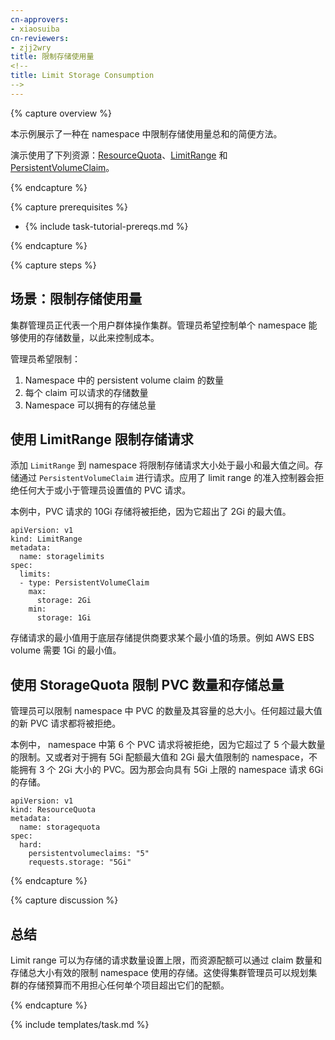```yaml
---
cn-approvers:
- xiaosuiba
cn-reviewers:
- zjj2wry
title: 限制存储使用量
<!--
title: Limit Storage Consumption
-->
---
```


{% capture overview %}

<!--
This example demonstrates an easy way to limit the amount of storage consumed in a namespace.

The following resources are used in the demonstration: [ResourceQuota](/docs/concepts/policy/resource-quotas/),
[LimitRange](/docs/tasks/administer-cluster/memory-default-namespace/),
and [PersistentVolumeClaim](/docs/concepts/storage/persistent-volumes/).
-->
本示例展示了一种在 namespace 中限制存储使用量总和的简便方法。

演示使用了下列资源：[ResourceQuota](/docs/concepts/policy/resource-quotas/)、[LimitRange](/docs/tasks/administer-cluster/memory-default-namespace/) 和 [PersistentVolumeClaim](/docs/concepts/storage/persistent-volumes/)。

{% endcapture %}

{% capture prerequisites %}

* {% include task-tutorial-prereqs.md %}

{% endcapture %}

{% capture steps %}
<!--
## Scenario: Limiting Storage Consumption
-->
## 场景：限制存储使用量

<!--
The cluster-admin is operating a cluster on behalf of a user population and the admin wants to control
how much storage a single namespace can consume in order to control cost.
-->
集群管理员正代表一个用户群体操作集群。管理员希望控制单个 namespace 能够使用的存储数量，以此来控制成本。

<!--
The admin would like to limit:

1. The number of persistent volume claims in a namespace
2. The amount of storage each claim can request
3. The amount of cumulative storage the namespace can have
-->
管理员希望限制：

1. Namespace 中的 persistent volume claim 的数量
2. 每个 claim 可以请求的存储数量
3. Namespace 可以拥有的存储总量

<!--
## LimitRange to limit requests for storage
-->
## 使用 LimitRange 限制存储请求

<!--
Adding a `LimitRange` to a namespace enforces storage request sizes to a minimum and maximum. Storage is requested
via `PersistentVolumeClaim`. The admission controller that enforces limit ranges will reject any PVC that is above or below
the values set by the admin.
-->
添加 `LimitRange` 到 namespace 将限制存储请求大小处于最小和最大值之间。存储通过 `PersistentVolumeClaim` 进行请求。应用了 limit range 的准入控制器会拒绝任何大于或小于管理员设置值的 PVC 请求。

<!--
In this example, a PVC requesting 10Gi of storage would be rejected because it exceeds the 2Gi max.
-->
本例中，PVC 请求的 10Gi 存储将被拒绝，因为它超出了 2Gi 的最大值。

```
apiVersion: v1
kind: LimitRange
metadata:
  name: storagelimits
spec:
  limits:
  - type: PersistentVolumeClaim
    max:
      storage: 2Gi
    min:
      storage: 1Gi
```
<!--
Minimum storage requests are used when the underlying storage provider requires certain minimums. For example,
AWS EBS volumes have a 1Gi minimum requirement.
-->
存储请求的最小值用于底层存储提供商要求某个最小值的场景。例如 AWS EBS volume 需要 1Gi 的最小值。

<!--
## StorageQuota to limit PVC count and cumulative storage capacity
-->
## 使用 StorageQuota 限制 PVC 数量和存储总量

<!--
Admins can limit the number of PVCs in a namespace as well as the cumulative capacity of those PVCs. New PVCs that exceed
either maximum value will be rejected.
-->
管理员可以限制 namespace 中 PVC 的数量及其容量的总大小。任何超过最大值的新 PVC 请求都将被拒绝。

<!--
In this example, a 6th PVC in the namespace would be rejected because it exceeds the maximum count of 5. Alternatively,
a 5Gi maximum quota when combined with the 2Gi max limit above, cannot have 3 PVCs where each has 2Gi. That would be 6Gi requested
 for a namespace capped at 5Gi.
-->
本例中， namespace 中第 6 个 PVC 请求将被拒绝，因为它超过了 5 个最大数量的限制。又或者对于拥有 5Gi 配额最大值和 2Gi 最大值限制的 namespace，不能拥有 3 个 2Gi 大小的 PVC。因为那会向具有 5Gi 上限的 namespace 请求 6Gi 的存储。

```
apiVersion: v1
kind: ResourceQuota
metadata:
  name: storagequota
spec:
  hard:
    persistentvolumeclaims: "5"
    requests.storage: "5Gi"
```

{% endcapture %}

{% capture discussion %}

<!--
## Summary
-->
## 总结

<!--
A limit range can put a ceiling on how much storage is requested while a resource quota can effectively cap the storage
consumed by a namespace through claim counts and cumulative storage capacity. The allows a cluster-admin to plan their
cluster's storage budget without risk of any one project going over their allotment.
-->
Limit range 可以为存储的请求数量设置上限，而资源配额可以通过 claim 数量和存储总大小有效的限制 namespace 使用的存储。这使得集群管理员可以规划集群的存储预算而不用担心任何单个项目超出它们的配额。

{% endcapture %}

{% include templates/task.md %}
